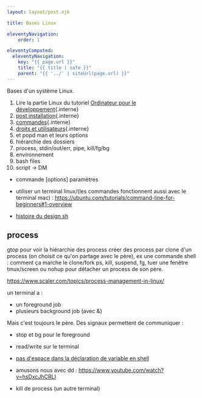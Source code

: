 ```yaml
---
layout: layout/post.njk

title: Bases Linux

eleventyNavigation:
    order: 1

eleventyComputed:
  eleventyNavigation:
    key: "{{ page.url }}"
    title: "{{ title | safe }}"
    parent: "{{ '../' | siteUrl(page.url) }}"
---
```


Bases d'un système Linux.

1. Lire la partie Linux du tutoriel [Ordinateur pour le développement](/tutoriels/ordinateur-développement){.interne}
2. [post installation](post-installation){.interne}
3. [commandes](./commandes){.interne}
4. [droits et utilisateurs](droits-utilisateurs){.interne}
5. et popd man et leurs options
6. hiérarchie des dossiers
7. process, stdin/out/err, pipe, kill/fg/bg
8. environnement
9. bash files
10. script -> DM



- commande [options] paramètres
- utiliser un terminal linux/(les commandes fonctionnent aussi avec le terminal mac) : <https://ubuntu.com/tutorials/command-line-for-beginners#1-overview>

- [histoire du design sh](https://www.youtube.com/watch?v=FI_bZhV7wpI)

## process

gtop pour voir la hiérarchie des process
créer des process par clone d'un process (on choisit ce qu'on partage avec le père), ex une commande shell : comment ça marche le clone/fork
ps, kill, suspend, fg,
tuer une fenêtre
tmux/screen ou nohup pour détacher un process de son père.

<https://www.scaler.com/topics/process-management-in-linux/>

un terminal a :

- un foreground job
- plusieurs background job (avec &)

Mais c'est toujours le père. Des signaux permettent de communiquer :

- stop et bg pour le foreground
- read/write sur le terminal
- [pas d'espace dans la déclaration de variable en shell](https://utcc.utoronto.ca/~cks/space/blog/unix/BourneShellObscureErrorRoots)

- amusons nous avec dd : <https://www.youtube.com/watch?v=hsDxcJhCRLI>
- kill de process (un autre terminal)
